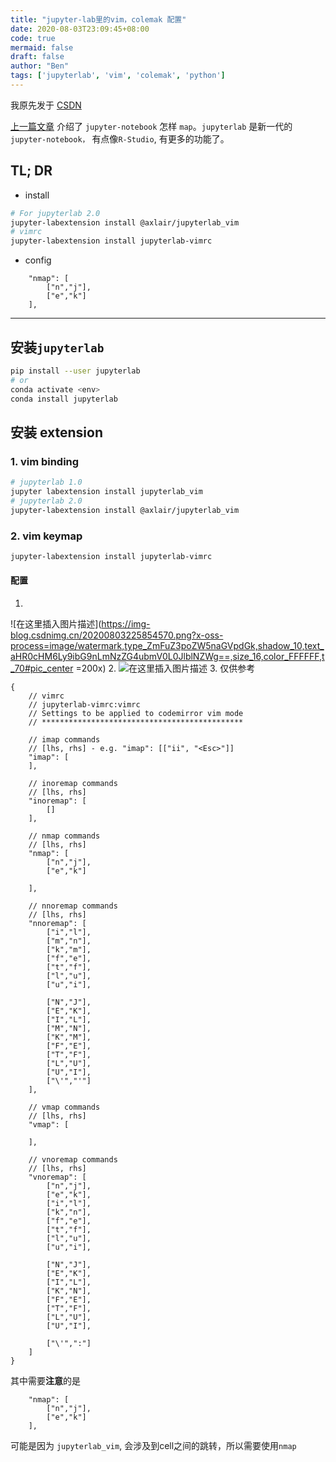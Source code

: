 ```yaml
---
title: "jupyter-lab里的vim，colemak 配置"
date: 2020-08-03T23:09:45+08:00
code: true
mermaid: false
draft: false
author: "Ben"
tags: ['jupyterlab', 'vim', 'colemak', 'python']
---
```


我原先发于 [CSDN](https://blog.csdn.net/BenSYZ)

[上一篇文章](../jupyterlab_colemak) 介绍了 `jupyter-notebook` 怎样 `map`。`jupyterlab` 是新一代的 `jupyter-notebook，` 有点像`R-Studio`, 有更多的功能了。

## TL; DR
* install
```sh
# For jupyterlab 2.0
jupyter-labextension install @axlair/jupyterlab_vim
# vimrc
jupyter-labextension install jupyterlab-vimrc
```
* config
```JSON5
    "nmap": [
        ["n","j"],
        ["e","k"]
    ],
```


---
## 安装`jupyterlab`
```sh
pip install --user jupyterlab
# or
conda activate <env>
conda install jupyterlab
```

## 安装 extension
### 1. vim binding
```sh
# jupyterlab 1.0
jupyter labextension install jupyterlab_vim
# jupyterlab 2.0
jupyter-labextension install @axlair/jupyterlab_vim
```

### 2. vim keymap

```sh
jupyter-labextension install jupyterlab-vimrc
```

#### 配置
1. 
![在这里插入图片描述](https://img-blog.csdnimg.cn/20200803225854570.png?x-oss-process=image/watermark,type_ZmFuZ3poZW5naGVpdGk,shadow_10,text_aHR0cHM6Ly9ibG9nLmNzZG4ubmV0L0JlblNZWg==,size_16,color_FFFFFF,t_70#pic_center =200x)
2. 
![在这里插入图片描述](https://img-blog.csdnimg.cn/20200803225927188.png#pic_center)
3. 仅供参考
```JSON5
{
    // vimrc
    // jupyterlab-vimrc:vimrc
    // Settings to be applied to codemirror vim mode
    // *********************************************

    // imap commands
    // [lhs, rhs] - e.g. "imap": [["ii", "<Esc>"]]
    "imap": [
    ],

    // inoremap commands
    // [lhs, rhs]
    "inoremap": [
        []
    ],

    // nmap commands
    // [lhs, rhs]
    "nmap": [
        ["n","j"],
        ["e","k"]

    ],

    // nnoremap commands
    // [lhs, rhs]
    "nnoremap": [
        ["i","l"],
        ["m","n"],
        ["k","m"],
        ["f","e"],
        ["t","f"],
        ["l","u"],
        ["u","i"],
        
        ["N","J"],
        ["E","K"],
        ["I","L"],
        ["M","N"],
        ["K","M"],
        ["F","E"],
        ["T","F"],
        ["L","U"],
        ["U","I"],
        ["\'","'"]
    ],

    // vmap commands
    // [lhs, rhs]
    "vmap": [
        
    ],

    // vnoremap commands
    // [lhs, rhs]
    "vnoremap": [
        ["n","j"],
        ["e","k"],
        ["i","l"],
        ["k","n"],
        ["f","e"],
        ["t","f"],
        ["l","u"],
        ["u","i"],
        
        ["N","J"],
        ["E","K"],
        ["I","L"],
        ["K","N"],
        ["F","E"],
        ["T","F"],
        ["L","U"],
        ["U","I"],
        
        ["\'",":"]
    ]
}
```

其中需要**注意**的是
```JSON5
    "nmap": [
        ["n","j"],
        ["e","k"]
    ],
```

可能是因为 `jupyterlab_vim`, 会涉及到cell之间的跳转，所以需要使用`nmap`





